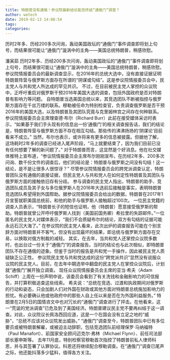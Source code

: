 ```yaml
---
title: 特朗普没有通俄！参议院最新结论能否终结“通俄门”调查？
author: wetech
date: 2019-02-13 14:08:54
tags: 
categories: 
---
```

历时2年多、历经200多次问询，轰动美国政坛的“通俄门”事件调查即将划上句号，而结果很可能让“通俄门”漩涡中的主角——美国总统特朗普，稍感欣慰。
<!-- more -->
潘寅茹
历时2年多、历经200多次问询，轰动美国政坛的“通俄门”事件调查即将划上句号，而结果很可能让“通俄门”漩涡中的主角——美国总统特朗普，稍感欣慰。
参议院情报委员会的最新调查显示，在2016年的总统大选中，没有直接证据证明特朗普阵营与俄罗斯方面存在所谓的“阴谋或勾结”。这是参议院情报委员会中，民主党人与共和党人所达成的罕见共识。
不过，在目前被民主党人掌控的众议院中，正呼吁重启对俄罗斯干预2016年美国大选的调查，包括外国政府是否对特朗普有影响力等问题。
自特朗普当选美国总统以来，其竞选团队不断被指控与俄罗斯方面存在千丝万缕的联系。穆勒被任命为特别检查官，负责调查俄罗斯是否干预2016年的美国大选，以及特朗普及其团队究竟与克里姆林宫之间存在何种联系。
参议院情报委员会主席理查德·布尔（Richard Burr）此前在接受媒体采访时表示，“如果基于我们手头现有的信息出一份‘通俄门’的相关调查报告话，我们的结论是，特朗普阵营与俄罗斯方面不存在相互勾结。那些传的沸沸扬扬的‘阴谋论’目前看来不成立。”
当然，布尔也表示，或许将来有更多的信息被披露。但据他了解，这场耗时2年多的调查已经进入尾声阶段，“马上就要结束了，因为我们目前已没有任何想要了解的新问题了。”
对于特朗普而言，这显然是个好消息。他在社交媒体推特上宣布道，“参议院情报委员会主席布尔刚刚宣布，在历经2年多、200多次问询、数千份文件的调查后，他们的结论是：特朗普与俄罗斯之间没有勾结！这一结论，是不是让很多人很惊讶？”
尽管参议院情报委员会的跨党派调查认定，特朗普团队没有通俄的直接证据，但民主党人与共和党人在如何定性特朗普及其团队与俄罗斯方面的接触依旧存有分歧。
参与调查的民主党人指出，特朗普的助手、竞选团队成员及其子女与多位俄罗斯人在2016年大选前后接触是事实，表明特朗普竞选团队希望得到外国帮助。据参议院情报委员会给出的数据，特朗普在2017年1月宣誓就职美国总统前，和他的助手与俄罗斯人接触超过100次。
一位民主党籍的调查人员表示，“特朗普长子的短信也证明，他（特朗普）愿意接受俄罗斯的帮助。特朗普就曾公开呼吁俄罗斯人找到（美国前国务卿）希拉里的失踪邮件。”一位匿名的民主党人对媒体表示，“我们不会质疑布尔的结论，双方有勾结的证据可能永远石沉大海了。”
在参议院的民主党人看来，此次出炉的调查报告可能在个别言辞方面对特朗普并不客气，但没有出现最坏的结果，即总统与俄罗斯方面存在交易，以换取对俄方制裁的减轻。
其实，在去年，当共和党人还掌控众议院多数时，也出台过一份关于“通俄门”的调查报告。当时的结论也与此次相似，即特朗普团队不存在通俄的迹象。但鉴于当时的报告是共和党一手操作，因此被民主党人质疑缺乏公正性。
参议院民主党与共和党达成的这份“跨党派共识”显然没有说服众议院的民主党人。目前，在去年中期选举中翻盘的民主党人在掌控众议院后，计划就“通俄门”展开独立调查。
现任众议院情报委员会主席的亚当·希夫（Adam Schiff）上周在一份声明中说，该委员会看到了有关洗钱和金融影响力的可信报告，并打算积极追查这些线索。 希夫说：“总统在竞选、过渡和执政期间对俄罗斯的行动和姿态，只会加剧人们对外国在财政或其他方面对特朗普总统施加影响力的担忧。有必要确认他或他政府中的那些人自上任以来是否在为外国利益服务。”
特朗普在2月5日的国情咨文中也对冗长的“通俄门”调查进行了抨击。在他看来，这一“荒诞的党派调查”已危及到了美国经济。特朗普建议民主党不要再纠结于这一调查。对此，众议院议长佩洛西回应道，这是一个在国会没有立足之地的“威胁”，“总统不应该对众议院发出威胁。”
“通俄门”调查至今，特朗普团队中已有多位要员或被特朗普解雇，或被迫主动辞职，包括竞选团队前经理保罗·马纳福特（Paul Manafort）、前国家安全顾问迈克尔·弗林（Michael Flynn）、前任司法部部长塞申斯等。
去年11月底，特别检察官穆勒首次指控了特朗普前私人律师科恩，并与其签署了认罪协议。科恩还将继续配合穆勒调查。在“通俄门”调查已尾声之际，他还能抖落多少猛料，值得各方关注。
 
 
